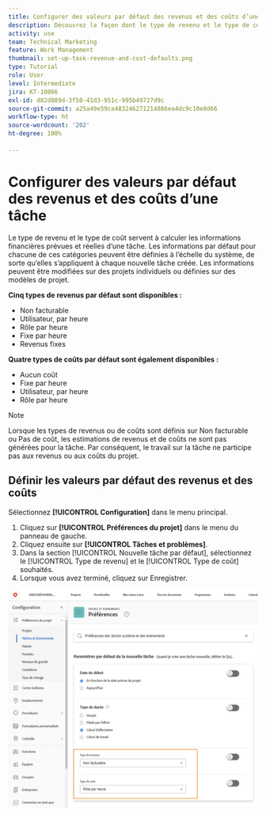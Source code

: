 ```yaml
---
title: Configurer des valeurs par défaut des revenus et des coûts d’une tâche
description: Découvrez la façon dont le type de revenu et le type de coût sont utilisés pour calculer les informations financières prévues et réelles d’une tâche.
activity: use
team: Technical Marketing
feature: Work Management
thumbnail: set-up-task-revenue-and-cost-defaults.png
type: Tutorial
role: User
level: Intermediate
jira: KT-10066
exl-id: d82d889d-3f50-41d3-951c-995b49727d9c
source-git-commit: a25a49e59ca483246271214886ea4dc9c10e8d66
workflow-type: ht
source-wordcount: '202'
ht-degree: 100%

---
```


# Configurer des valeurs par défaut des revenus et des coûts d’une tâche

Le type de revenu et le type de coût servent à calculer les informations financières prévues et réelles d’une tâche. Les informations par défaut pour chacune de ces catégories peuvent être définies à l’échelle du système, de sorte qu’elles s’appliquent à chaque nouvelle tâche créée. Les informations peuvent être modifiées sur des projets individuels ou définies sur des modèles de projet.

**Cinq types de revenus par défaut sont disponibles :**

* Non facturable
* Utilisateur, par heure
* Rôle par heure
* Fixe par heure
* Revenus fixes

**Quatre types de coûts par défaut sont également disponibles :**

* Aucun coût
* Fixe par heure
* Utilisateur, par heure
* Rôle par heure

>[!NOTE]
>
>Lorsque les types de revenus ou de coûts sont définis sur Non facturable ou Pas de coût, les estimations de revenus et de coûts ne sont pas générées pour la tâche. Par conséquent, le travail sur la tâche ne participe pas aux revenus ou aux coûts du projet.

## Définir les valeurs par défaut des revenus et des coûts

Sélectionnez **[!UICONTROL Configuration]** dans le menu principal.

1. Cliquez sur **[!UICONTROL Préférences du projet]** dans le menu du panneau de gauche.
1. Cliquez ensuite sur **[!UICONTROL Tâches et problèmes]**.
1. Dans la section [!UICONTROL Nouvelle tâche par défaut], sélectionnez le [!UICONTROL Type de revenu] et le [!UICONTROL Type de coût] souhaités.
1. Lorsque vous avez terminé, cliquez sur Enregistrer.

![Une image de configuration des valeurs par défaut des revenus et des coûts](assets/setting-up-finances-3.png)
